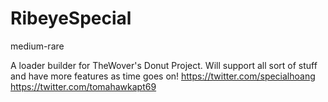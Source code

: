 # RibeyeSpecial
medium-rare

A loader builder for TheWover's Donut Project. Will support all sort of stuff and have more features as time goes on!
https://twitter.com/specialhoang
https://twitter.com/tomahawkapt69
